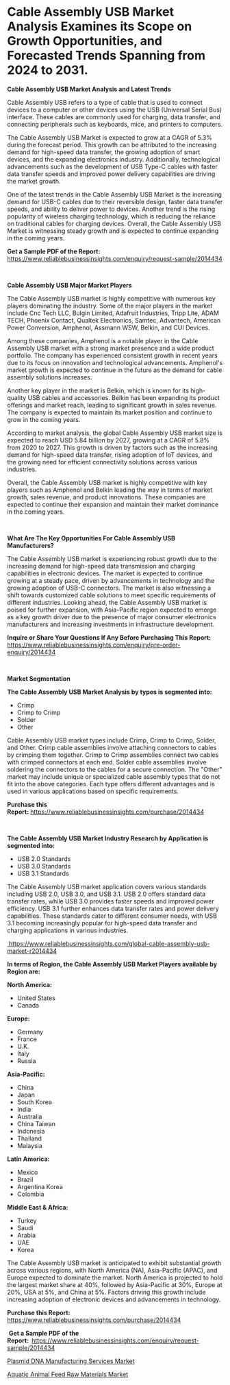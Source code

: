 <p><h1>Cable Assembly USB Market Analysis Examines its Scope on Growth Opportunities, and Forecasted Trends Spanning from 2024 to 2031.</h1></p><p><strong>Cable Assembly USB Market Analysis and Latest Trends</strong></p>
<p><p>Cable Assembly USB refers to a type of cable that is used to connect devices to a computer or other devices using the USB (Universal Serial Bus) interface. These cables are commonly used for charging, data transfer, and connecting peripherals such as keyboards, mice, and printers to computers.</p><p>The Cable Assembly USB Market is expected to grow at a CAGR of 5.3% during the forecast period. This growth can be attributed to the increasing demand for high-speed data transfer, the growing adoption of smart devices, and the expanding electronics industry. Additionally, technological advancements such as the development of USB Type-C cables with faster data transfer speeds and improved power delivery capabilities are driving the market growth.</p><p>One of the latest trends in the Cable Assembly USB Market is the increasing demand for USB-C cables due to their reversible design, faster data transfer speeds, and ability to deliver power to devices. Another trend is the rising popularity of wireless charging technology, which is reducing the reliance on traditional cables for charging devices. Overall, the Cable Assembly USB Market is witnessing steady growth and is expected to continue expanding in the coming years.</p></p>
<p><strong>Get a Sample PDF of the Report:&nbsp;</strong> <a href="https://www.reliablebusinessinsights.com/enquiry/request-sample/2014434">https://www.reliablebusinessinsights.com/enquiry/request-sample/2014434</a></p>
<p>&nbsp;</p>
<p><strong>Cable Assembly USB Major Market Players</strong></p>
<p><p>The Cable Assembly USB market is highly competitive with numerous key players dominating the industry. Some of the major players in the market include Cnc Tech LLC, Bulgin Limited, Adafruit Industries, Tripp Lite, ADAM TECH, Phoenix Contact, Qualtek Electronics, Samtec, Advantech, American Power Conversion, Amphenol, Assmann WSW, Belkin, and CUI Devices.</p><p>Among these companies, Amphenol is a notable player in the Cable Assembly USB market with a strong market presence and a wide product portfolio. The company has experienced consistent growth in recent years due to its focus on innovation and technological advancements. Amphenol's market growth is expected to continue in the future as the demand for cable assembly solutions increases.</p><p>Another key player in the market is Belkin, which is known for its high-quality USB cables and accessories. Belkin has been expanding its product offerings and market reach, leading to significant growth in sales revenue. The company is expected to maintain its market position and continue to grow in the coming years.</p><p>According to market analysis, the global Cable Assembly USB market size is expected to reach USD 5.84 billion by 2027, growing at a CAGR of 5.8% from 2020 to 2027. This growth is driven by factors such as the increasing demand for high-speed data transfer, rising adoption of IoT devices, and the growing need for efficient connectivity solutions across various industries.</p><p>Overall, the Cable Assembly USB market is highly competitive with key players such as Amphenol and Belkin leading the way in terms of market growth, sales revenue, and product innovations. These companies are expected to continue their expansion and maintain their market dominance in the coming years.</p></p>
<p>&nbsp;</p>
<p><strong>What Are The Key Opportunities For Cable Assembly USB Manufacturers?</strong></p>
<p><p>The Cable Assembly USB market is experiencing robust growth due to the increasing demand for high-speed data transmission and charging capabilities in electronic devices. The market is expected to continue growing at a steady pace, driven by advancements in technology and the growing adoption of USB-C connectors. The market is also witnessing a shift towards customized cable solutions to meet specific requirements of different industries. Looking ahead, the Cable Assembly USB market is poised for further expansion, with Asia-Pacific region expected to emerge as a key growth driver due to the presence of major consumer electronics manufacturers and increasing investments in infrastructure development.</p></p>
<p><strong>Inquire or Share Your Questions If Any Before Purchasing This Report:</strong> <a href="https://www.reliablebusinessinsights.com/enquiry/pre-order-enquiry/2014434">https://www.reliablebusinessinsights.com/enquiry/pre-order-enquiry/2014434</a></p>
<p>&nbsp;</p>
<p><strong>Market Segmentation</strong></p>
<p><strong>The Cable Assembly USB Market Analysis by types is segmented into:</strong></p>
<p><ul><li>Crimp</li><li>Crimp to Crimp</li><li>Solder</li><li>Other</li></ul></p>
<p><p>Cable Assembly USB market types include Crimp, Crimp to Crimp, Solder, and Other. Crimp cable assemblies involve attaching connectors to cables by crimping them together. Crimp to Crimp assemblies connect two cables with crimped connectors at each end. Solder cable assemblies involve soldering the connectors to the cables for a secure connection. The "Other" market may include unique or specialized cable assembly types that do not fit into the above categories. Each type offers different advantages and is used in various applications based on specific requirements.</p></p>
<p><strong>Purchase this Report:&nbsp;</strong><a href="https://www.reliablebusinessinsights.com/purchase/2014434">https://www.reliablebusinessinsights.com/purchase/2014434</a></p>
<p>&nbsp;</p>
<p><strong>The Cable Assembly USB Market Industry Research by Application is segmented into:</strong></p>
<p><ul><li>USB 2.0 Standards</li><li>USB 3.0 Standards</li><li>USB 3.1 Standards</li></ul></p>
<p><p>The Cable Assembly USB market application covers various standards including USB 2.0, USB 3.0, and USB 3.1. USB 2.0 offers standard data transfer rates, while USB 3.0 provides faster speeds and improved power efficiency. USB 3.1 further enhances data transfer rates and power delivery capabilities. These standards cater to different consumer needs, with USB 3.1 becoming increasingly popular for high-speed data transfer and charging applications in various industries.</p></p>
<p><a href="https://www.reliablebusinessinsights.com/global-cable-assembly-usb-market-r2014434">&nbsp;https://www.reliablebusinessinsights.com/global-cable-assembly-usb-market-r2014434</a></p>
<p><strong>In terms of Region, the Cable Assembly USB Market Players available by Region are:</strong></p>
<p>
    <p> <strong> North America: </strong>
        <ul>
            <li>United States</li>
            <li>Canada</li>
        </ul>
        </p> 
    <p> <strong> Europe: </strong>
        <ul>
            <li>Germany</li>
            <li>France</li>
            <li>U.K.</li>
            <li>Italy</li>
            <li>Russia</li>
        </ul>
        </p> 
    <p> <strong> Asia-Pacific: </strong>
        <ul>
            <li>China</li>
            <li>Japan</li>
            <li>South Korea</li>
            <li>India</li>
            <li>Australia</li>
            <li>China Taiwan</li>
            <li>Indonesia</li>
            <li>Thailand</li>
            <li>Malaysia</li>
        </ul>
        </p> 
    <p> <strong> Latin America: </strong>
        <ul>
            <li>Mexico</li>
            <li>Brazil</li>
            <li>Argentina Korea</li>
            <li>Colombia</li>
        </ul>
        </p> 
    <p> <strong> Middle East & Africa: </strong>
        <ul>
            <li>Turkey</li>
            <li>Saudi</li>
            <li>Arabia</li>
            <li>UAE</li>
            <li>Korea</li>
        </ul>
    </p>
    </p>
<p><p>The Cable Assembly USB market is anticipated to exhibit substantial growth across various regions, with North America (NA), Asia-Pacific (APAC), and Europe expected to dominate the market. North America is projected to hold the largest market share at 40%, followed by Asia-Pacific at 30%, Europe at 20%, USA at 5%, and China at 5%. Factors driving this growth include increasing adoption of electronic devices and advancements in technology.</p></p>
<p><strong>Purchase this Report: </strong><a href="https://www.reliablebusinessinsights.com/purchase/2014434">https://www.reliablebusinessinsights.com/purchase/2014434</a></p>
<p>&nbsp;<strong>Get a Sample PDF of the Report:&nbsp;&nbsp;</strong><a href="https://www.reliablebusinessinsights.com/enquiry/request-sample/2014434">https://www.reliablebusinessinsights.com/enquiry/request-sample/2014434</a></p>
<p><strong></strong></p>
<p><p><a href="https://github.com/kufem1/Market-Research-Report-List-3/blob/main/plasmid-dna-manufacturing-services-market.md">Plasmid DNA Manufacturing Services Market</a></p><p><a href="https://github.com/singletonthaxterkelliehr2df/Market-Research-Report-List-3/blob/main/aquatic-animal-feed-raw-materials-market.md">Aquatic Animal Feed Raw Materials Market</a></p></p>